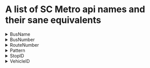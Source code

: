 # A list of SC Metro api names and their sane equivalents

<details >
<summary>BusName</summary>
<br>
The Name of the bus route, which cointains the bus number and the start and end points. This is usually spoken as the bus is boarded, and is sometimes printed on the physical sign
(example: 10 - UCSC via Main Gate - High)
</details>

<details >
<summary>BusNumber</summary>
<br>
The number displayed on the bus. This is a general idea of the route of the bus
(example: 10)
</details>

<details >
<summary>RouteNumber</summary>
<br>
This number directly corresponds to the bus number and bus name
It is only used internally (as far as we can tell)
Each route number can contain one or many patterns, which can also have their own names
(example: 4354)
</details>

<details >
<summary>Pattern</summary>
<br>
This number defines the exact route that the bus will take
Every pattern has one Route number, but there can be multiple patterns to a route number
Inbound/outbound busses have different patters when available, and if a bus goes an extra leg on certain times, thats a separate pattern
(example: 16772)

</details>

<details >
<summary>StopID</summary>
<br>
For all purposes in this code, the stop ID will refer to the code printed on the bus stop sign
this stop id is also available for view in google maps and other public information access points
(there is another "stop id" but it seems useless so it will not be used)
(example: )

</details>

<details >
<summary>VehicleID</summary>
<br>
This number denotes the vehicle that is currently on the route.
This number is sometimes called the bus id but is being renamed to avoid confusion
It will probably not be used very often in the program
(example: 1610)

</details>
